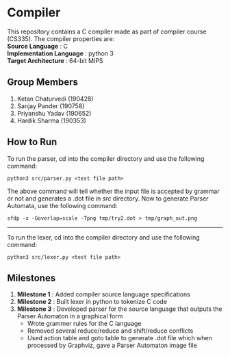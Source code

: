 # Compiler
This repository contains a C compiler made as part of compiler course (CS335). The compiler properties are:  
**Source Language** : C  
**Implementation Language** : python 3  
**Target Architecture** : 64-bit MIPS

## Group Members
1. Ketan Chaturvedi (190428)
2. Sanjay Pander (190758)
3. Priyanshu Yadav (190652)
4. Hardik Sharma (190353)

## How to Run
To run the parser, cd into the compiler directory and use the following command:
```
python3 src/parser.py <test file path>
```
The above command will tell whether the input file is accepted by grammar or not and generates a .dot file in *src* directory. Now to generate Parser Automata, use the following command:
```
sfdp -x -Goverlap=scale -Tpng tmp/try2.dot > tmp/graph_out.png
```
-------------------------------------------------------------------------------
To run the lexer, cd into the compiler directory and use the following command:
```
python3 src/lexer.py <test file path>
```

## Milestones
1. **Milestone 1** : Added compiler source language specifications  
2. **Milestone 2** : Built lexer in python to tokenize C code
3. **Milestone 3** : Developed parser for the source language that outputs the Parser Automaton in a graphical form
    - Wrote grammer rules for the C language
    - Removed several reduce/reduce and shift/reduce conflicts
    - Used action table and goto table to generate .dot file which when processed by Graphviz, gave a Parser Automaton image file